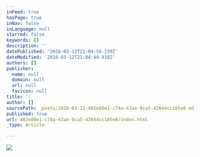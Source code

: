 ```yaml
---
inFeed: true
hasPage: true
inNav: false
inLanguage: null
starred: false
keywords: []
description: ''
datePublished: '2016-03-12T21:04:56.239Z'
dateModified: '2016-03-12T21:04:48.918Z'
authors: []
publisher:
  name: null
  domain: null
  url: null
  favicon: null
title: ''
author: []
sourcePath: _posts/2016-03-12-402e88e1-c74a-43ae-9ca5-42644cc185e0.md
published: true
url: 402e88e1-c74a-43ae-9ca5-42644cc185e0/index.html
_type: Article

---
```

![](https://the-grid-user-content.s3-us-west-2.amazonaws.com/eacd3721-c8fc-4534-9b3f-1dacae868154.jpg)